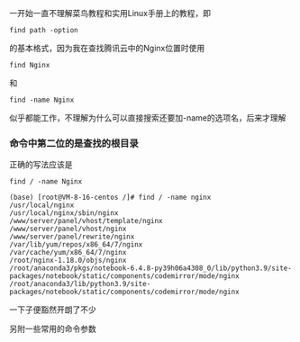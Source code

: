 
一开始一直不理解菜鸟教程和实用Linux手册上的教程，即
```shell
find path -option 
```

的基本格式，因为我在查找腾讯云中的Nginx位置时使用

```shell
find Nginx
```
和

```shell
find -name Nginx
```

似乎都能工作，不理解为什么可以直接搜索还要加-name的选项名，后来才理解

### 命令中第二位的是查找的根目录

正确的写法应该是

```shell
find / -name Nginx
```

```shell
(base) [root@VM-8-16-centos /]# find / -name nginx
/usr/local/nginx
/usr/local/nginx/sbin/nginx
/www/server/panel/vhost/template/nginx
/www/server/panel/vhost/nginx
/www/server/panel/rewrite/nginx
/var/lib/yum/repos/x86_64/7/nginx
/var/cache/yum/x86_64/7/nginx
/root/nginx-1.18.0/objs/nginx
/root/anaconda3/pkgs/notebook-6.4.8-py39h06a4308_0/lib/python3.9/site-packages/notebook/static/components/codemirror/mode/nginx
/root/anaconda3/lib/python3.9/site-packages/notebook/static/components/codemirror/mode/nginx
```


一下子便豁然开朗了不少

另附一些常用的命令参数



